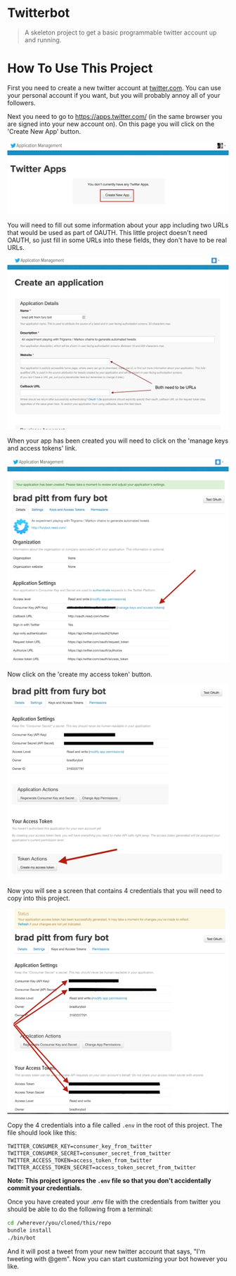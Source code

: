 # Twitterbot

> A skeleton project to get a basic programmable twitter account up and running.

# How To Use This Project

First you need to create a new twitter account at [twitter.com](https://twitter.com/). You can use your personal account if you want, but you will probably annoy all of your followers.

Next you need to go to https://apps.twitter.com/ (in the same browser you are signed into your new account on). On this page you will click on the 'Create New App' button.

![create app button](docs/create_app_button.png)

You will need to fill out some information about your app including two URLs that would be used as part of OAUTH. This little project doesn't need OAUTH, so just fill in some URLs into these fields, they don't have to be real URLs.

![create app form](docs/create_app_form.png)

When your app has been created you will need to click on the 'manage keys and access tokens' link.

![manage access tokens](docs/manage_access_tokens.png)

Now click on the 'create my access token' button.

![create access token button](docs/create_access_token_button.png)

Now you will see a screen that contains 4 credentials that you will need to copy into this project.

![credentials for config file](docs/credentials_for_config_file.png)

Copy the 4 credentials into a file called `.env` in the root of this project.  The file should look like this:

```
TWITTER_CONSUMER_KEY=consumer_key_from_twitter
TWITTER_CONSUMER_SECRET=consumer_secret_from_twitter
TWITTER_ACCESS_TOKEN=access_token_from_twitter
TWITTER_ACCESS_TOKEN_SECRET=access_token_secret_from_twitter
```

__Note: This project ignores the `.env` file so that you don't accidentally commit your credentials.__

Once you have created your .env file with the credentials from twitter you should be able to do the following from a terminal:

```bash
cd /wherever/you/cloned/this/repo
bundle install
./bin/bot
```

And it will post a tweet from your new twitter account that says, "I'm tweeting with @gem". Now you can start customizing your bot however you like.
